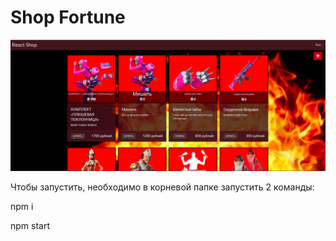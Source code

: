 # Shop Fortune


![](https://github.com/YZDmitriy/Shop-fortnite/blob/master/public/react_shop.png)

Чтобы запустить, необходимо в корневой папке запустить 2 команды:

npm i

npm start
